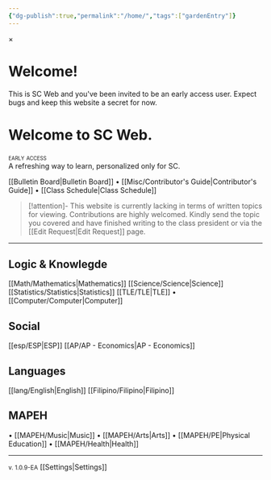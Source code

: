 ```yaml
---
{"dg-publish":true,"permalink":"/home/","tags":["gardenEntry"]}
---
```



<div id="firstVisitModal" class="modern-modal">
  <div class="modern-modal-content">
    <span id="closeModal" class="modern-modal-close">&times;</span>
    <h1>Welcome!</h1>
    <p>This is SC Web and you've been invited to be an early access user. Expect bugs and keep this website a secret for now.</p>
  </div>
</div>

# Welcome to SC Web.
<div style="font-variant: small-caps">early access</div>
A refreshing way to learn, personalized only for SC.

[[Bulletin Board\|Bulletin Board]] • [[Misc/Contributor's Guide\|Contributor's Guide]] • [[Class Schedule\|Class Schedule]]

>[!attention]- This website is currently lacking in terms of written topics for viewing.
>Contributions are highly welcomed. Kindly send the topic you covered and have finished writing to the class president or via the [[Edit Request\|Edit Request]] page.

***

## Logic & Knowlegde
[[Math/Mathematics\|Mathematics]]
[[Science/Science\|Science]]
[[Statistics/Statistics\|Statistics]]
[[TLE/TLE\|TLE]]
• [[Computer/Computer\|Computer]]

## Social
[[esp/ESP\|ESP]]
[[AP/AP - Economics\|AP - Economics]]

## Languages
[[lang/English\|English]]
[[Filipino/Filipino\|Filipino]]

## MAPEH
• [[MAPEH/Music\|Music]]
• [[MAPEH/Arts\|Arts]]
• [[MAPEH/PE\|Physical Education]]
• [[MAPEH/Health\|Health]]

***

<small>v. 1.0.9-EA</small>
[[Settings\|Settings]]
